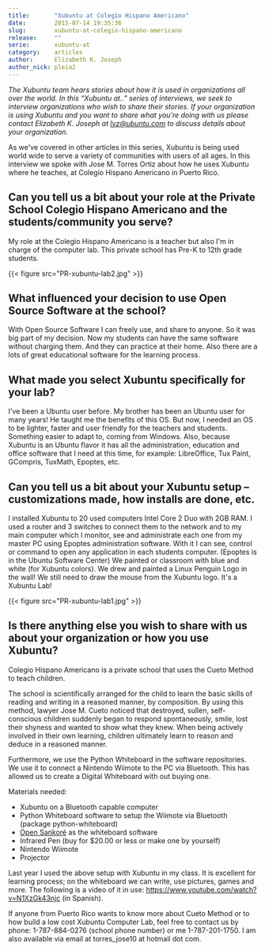 ```yaml
---
title:       "Xubuntu at Colegio Hispano Americano"
date:        2015-07-14 19:35:36
slug:        xubuntu-at-colegio-hispano-americano
release:     ""
serie:       xubuntu-at
category:    articles
author:      Elizabeth K. Joseph
author_nick: pleia2
---
```


*The Xubuntu team hears stories about how it is used in organizations all over the world. In this “Xubuntu at..” series of interviews, we seek to interview organizations who wish to share their stories. If your organization is using Xubuntu and you want to share what you’re doing with us please contact Elizabeth K. Joseph at lyz@ubuntu.com to discuss details about your organization.*

As we've covered in other articles in this series, Xubuntu is being used world wide to serve a variety of communities with users of all ages. In this interview we spoke with Jose M. Torres Ortiz about how he uses Xubuntu where he teaches, at Colegio Hispano Americano in Puerto Rico.

Can you tell us a bit about your role at the Private School Colegio Hispano Americano and the students/community you serve?
---------------------------------------------------------------------------------------------------------------------------

My role at the Colegio Hispano Americano is a teacher but also I'm in charge of the computer lab. This private school has Pre-K to 12th grade students.

{{< figure src="PR-xubuntu-lab2.jpg" >}}

What influenced your decision to use Open Source Software at the school?
------------------------------------------------------------------------

With Open Source Software I can freely use, and share to anyone. So it was big part of my decision. Now my students can have the same software without charging them. And they can practice at their home. Also there are a lots of great educational software for the learning process.

What made you select Xubuntu specifically for your lab?
-------------------------------------------------------

I've been a Ubuntu user before. My brother has been an Ubuntu user for many years! He taught me the benefits of this OS. But now, I needed an OS to be lighter, faster and user friendly for the teachers and students. Something easier to adapt to, coming from Windows. Also, because Xubuntu is an Ubuntu flavor it has all the administration, education and office software that I need at this time, for example: LibreOffice, Tux Paint, GCompris, TuxMath, Epoptes, etc.

Can you tell us a bit about your Xubuntu setup – customizations made, how installs are done, etc.
-------------------------------------------------------------------------------------------------

I installed Xubuntu to 20 used computers Intel Core 2 Duo with 2GB RAM. I used a router and 3 switches to connect them to the network and to my main computer which I monitor, see and administrate each one from my master PC using Epoptes administration software. With it I can see, control or command to open any application in each students computer. (Epoptes is in the Ubuntu Software Center) We painted or classroom with blue and white (for Xubuntu colors). We drew and painted a Linux Penguin Logo in the wall! We still need to draw the mouse from the Xubuntu logo. It's a Xubuntu Lab!

{{< figure src="PR-xubuntu-lab1.jpg" >}}

Is there anything else you wish to share with us about your organization or how you use Xubuntu?
------------------------------------------------------------------------------------------------

Colegio Hispano Americano is a private school that uses the Cueto Method to teach children.

The school is scientifically arranged for the child to learn the basic skills of reading and writing in a reasoned manner, by composition. By using this method, lawyer Jose M. Cueto noticed that destroyed, sullen, self-conscious children suddenly began to respond spontaneously, smile, lost their shyness and wanted to show what they knew. When being actively involved in their own learning, children ultimately learn to reason and deduce in a reasoned manner.

Furthermore, we use the Python Whiteboard in the software repositories. We use it to connect a Nintendo Wiimote to the PC via Bluetooth. This has allowed us to create a Digital Whiteboard with out buying one.

Materials needed:

- Xubuntu on a Bluetooth capable computer
- Python Whiteboard software to setup the Wiimote via Bluetooth (package python-whiteboard)
- [Open Sankoré](http://open-sankore.org/) as the whiteboard software
- Infrared Pen (buy for $20.00 or less or make one by yourself)
- Nintendo Wiimote
- Projector

Last year I used the above setup with Xubuntu in my class. It is excellent for learning process; on the whiteboard we can write, use pictures, games and more. The following is a video of it in use: <https://www.youtube.com/watch?v=N1XzGk43njc> (in Spanish).

If anyone from Puerto Rico wants to know more about Cueto Method or to how build a low cost Xubuntu Computer Lab, feel free to contact us by phone: 1-787-884-0276 (school phone number) or me 1-787-201-1750. I am also available via email at torres_jose10 at hotmail dot com.

